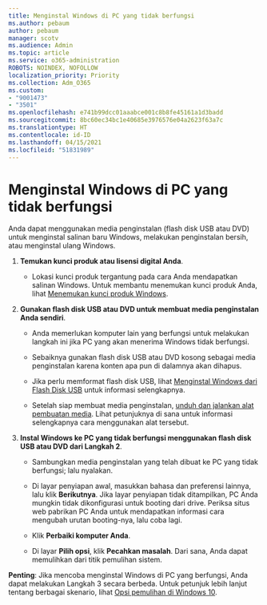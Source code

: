 ```yaml
---
title: Menginstal Windows di PC yang tidak berfungsi
ms.author: pebaum
author: pebaum
manager: scotv
ms.audience: Admin
ms.topic: article
ms.service: o365-administration
ROBOTS: NOINDEX, NOFOLLOW
localization_priority: Priority
ms.collection: Adm_O365
ms.custom:
- "9001473"
- "3501"
ms.openlocfilehash: e741b99dcc01aaabce001c8b8fe45161a1d3badd
ms.sourcegitcommit: 8bc60ec34bc1e40685e3976576e04a2623f63a7c
ms.translationtype: HT
ms.contentlocale: id-ID
ms.lasthandoff: 04/15/2021
ms.locfileid: "51831989"
---
```

# <a name="install-windows-on-a-nonfunctional-pc"></a>Menginstal Windows di PC yang tidak berfungsi

Anda dapat menggunakan media penginstalan (flash disk USB atau DVD) untuk menginstal salinan baru Windows, melakukan penginstalan bersih, atau menginstal ulang Windows.

1. **Temukan kunci produk atau lisensi digital Anda**.

    - Lokasi kunci produk tergantung pada cara Anda mendapatkan salinan Windows. Untuk membantu menemukan kunci produk Anda, lihat [Menemukan kunci produk Windows](https://support.microsoft.com/help/10749/windows-10-find-product-key). 

2. **Gunakan flash disk USB atau DVD untuk membuat media penginstalan Anda sendiri**.

    - Anda memerlukan komputer lain yang berfungsi untuk melakukan langkah ini jika PC yang akan menerima Windows tidak berfungsi.

    - Sebaiknya gunakan flash disk USB atau DVD kosong sebagai media penginstalan karena konten apa pun di dalamnya akan dihapus.

    - Jika perlu memformat flash disk USB, lihat [Menginstal Windows dari Flash Disk USB](https://docs.microsoft.com/windows-hardware/manufacture/desktop/install-windows-from-a-usb-flash-drive) untuk informasi selengkapnya.

    - Setelah siap membuat media penginstalan, [unduh dan jalankan alat pembuatan media](https://www.microsoft.com/software-download/windows10). Lihat petunjuknya di sana untuk informasi selengkapnya cara menggunakan alat tersebut.

3. **Instal Windows ke PC yang tidak berfungsi menggunakan flash disk USB atau DVD dari Langkah 2**.

    - Sambungkan media penginstalan yang telah dibuat ke PC yang tidak berfungsi; lalu nyalakan.

    - Di layar penyiapan awal, masukkan bahasa dan preferensi lainnya, lalu klik **Berikutnya**. Jika layar penyiapan tidak ditampilkan, PC Anda mungkin tidak dikonfigurasi untuk booting dari drive. Periksa situs web pabrikan PC Anda untuk mendapatkan informasi cara mengubah urutan booting-nya, lalu coba lagi.

    - Klik **Perbaiki komputer Anda**.

    - Di layar **Pilih opsi**, klik **Pecahkan masalah**. Dari sana, Anda dapat memulihkan dari titik pemulihan sistem.

**Penting**: Jika mencoba menginstal Windows di PC yang berfungsi, Anda dapat melakukan Langkah 3 secara berbeda. Untuk petunjuk lebih lanjut tentang berbagai skenario, lihat [Opsi pemulihan di Windows 10](https://support.microsoft.com/help/12415/windows-10-recovery-options).
